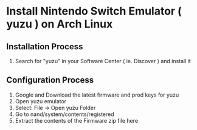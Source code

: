 # Install Nintendo Switch Emulator ( yuzu ) on Arch Linux

## Installation Process

1. Search for "yuzu" in your Software Center ( ie. Discover ) and install it

## Configuration Process
1. Google and Download the latest firmware and prod keys for yuzu
2. Open yuzu emulator
3. Select: File -> Open yuzu Folder
4. Go to nand/system/contents/registered
5. Extract the contents of the Firmware zip file here
